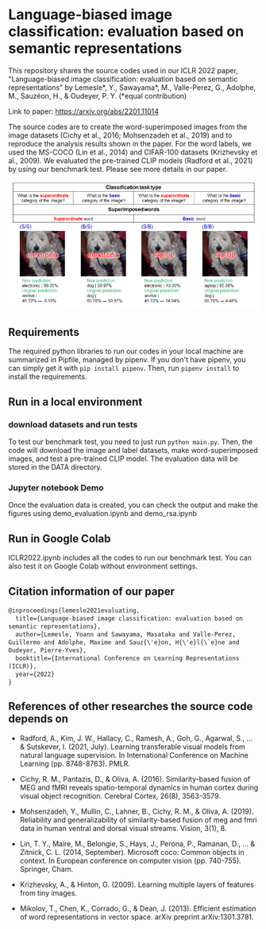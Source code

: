 # Language-biased image classification: evaluation based on semantic representations
This repository shares the source codes used in our ICLR 2022 paper, "Language-biased image classification:
evaluation based on semantic representations" by Lemesle*, Y., Sawayama*, M., Valle-Perez, G., Adolphe, M., Sauzéon, H., & Oudeyer, P. Y.
(*equal contribution)

Link to paper: https://arxiv.org/abs/2201.11014

The source codes are to create the word-superimposed images
from the image datasets (Cichy et al., 2016; Mohsenzadeh et al., 2019) 
and to reproduce the analysis results shown in the paper.
For the word labels, we used the MS-COCO (Lin et al., 2014)
and CIFAR-100 datasets (Krizhevsky et al., 2009).
We evaluated the pre-trained CLIP models (Radford et al., 2021)
by using our benchmark test. Please see more details in our paper.

![Schematic overview of our benchmark test](DOC/figure_1.png "overview")

## Requirements

The required python libraries to run our codes in your local machine are
summarized in Pipfile, managed by pipenv.
If you don't have pipenv, you can simply get it with ``pip install pipenv``.
Then, run ``pipenv install`` to install the requirements.

## Run in a local environment
### download datasets and run tests

To test our benchmark test, you need to just run ``python main.py``.
Then, the code will download the image and label datasets,
make word-superimposed images, and test a pre-trained CLIP model.
The evaluation data will be stored in the DATA directory.

### Jupyter notebook Demo

Once the evaluation data is created,
you can check the output and make the figures using demo_evaluation.ipynb
and demo_rsa.ipynb

## Run in Google Colab

ICLR2022.ipynb includes all the codes to run our benchmark test.
You can also test it on Google Colab without environment settings.

## Citation information of our paper

```
@inproceedings{lemesle2021evaluating,
  title={Language-biased image classification: evaluation based on semantic representations},
  author={Lemesle, Yoann and Sawayama, Masataka and Valle-Perez, Guillermo and Adolphe, Maxime and Sauz{\'e}on, H{\'e}l{\`e}ne and Oudeyer, Pierre-Yves},
  booktitle={International Conference on Learning Representations (ICLR)},
  year={2022}
}
```

## References of other researches the source code depends on

- Radford, A., Kim, J. W., Hallacy, C., Ramesh, A., Goh, G., Agarwal, S., ... & Sutskever, I. (2021, July). Learning transferable visual models from natural language supervision. In International Conference on Machine Learning (pp. 8748-8763). PMLR.

- Cichy, R. M., Pantazis, D., & Oliva, A. (2016). Similarity-based fusion of MEG and fMRI reveals spatio-temporal dynamics in human cortex during visual object recognition. Cerebral Cortex, 26(8), 3563-3579.

- Mohsenzadeh, Y., Mullin, C., Lahner, B., Cichy, R. M., & Oliva, A. (2019). Reliability and generalizability of similarity-based fusion of meg and fmri data in human ventral and dorsal visual streams. Vision, 3(1), 8.

- Lin, T. Y., Maire, M., Belongie, S., Hays, J., Perona, P., Ramanan, D., ... & Zitnick, C. L. (2014, September). Microsoft coco: Common objects in context. In European conference on computer vision (pp. 740-755). Springer, Cham.

- Krizhevsky, A., & Hinton, G. (2009). Learning multiple layers of features from tiny images.

- Mikolov, T., Chen, K., Corrado, G., & Dean, J. (2013). Efficient estimation of word representations in vector space. arXiv preprint arXiv:1301.3781.
